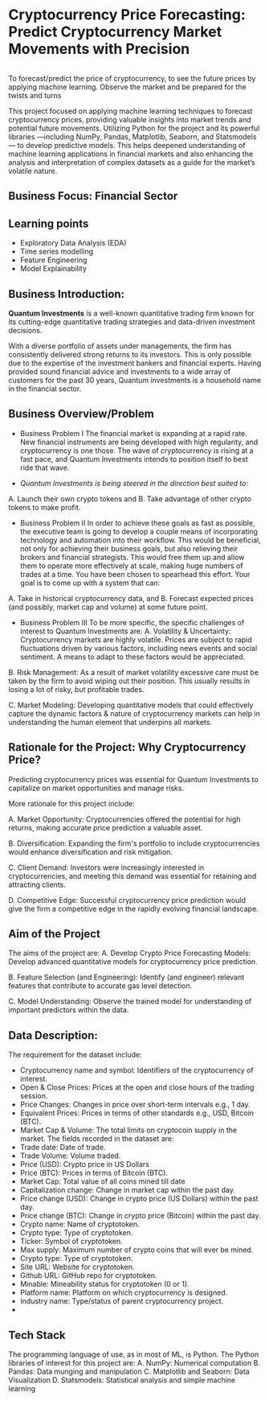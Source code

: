 # Cryptocurrency Price Forecasting: Predict Cryptocurrency Market Movements with Precision

![]()

To forecast/predict the price of cryptocurrency, to see the future prices by applying machine learning.
Observe the market and be prepared for the twists and turns

This project focused on applying machine learning techniques to forecast cryptocurrency prices, providing valuable insights into market trends and potential future movements. Utilizing Python for the project and its powerful libraries —including NumPy, Pandas, Matplotlib, Seaborn, and Statsmodels — to develop predictive models. 
This  helps  deepened understanding of machine learning applications in financial markets and also enhancing the analysis and interpretation of complex datasets as a guide for the market’s volatile nature.
## Business Focus: Financial Sector
## Learning points
-	Exploratory Data Analysis (EDA)
-	Time series modelling
-	Feature Engineering
-	Model Explainability

## Business Introduction: 
**Quantum Investments** is a well-known quantitative trading firm known for its cutting-edge quantitative trading strategies and data-driven investment decisions.

With a diverse portfolio of assets under managements, the firm has consistently delivered strong returns to its investors. This is only possible due to the expertise of the investment bankers and financial experts.
Having provided sound financial advice and investments to a wide array of customers for the past 30 years, Quantum investments is a household name in the financial sector.
## Business Overview/Problem
-	Business Problem  I
The financial market is expanding at a rapid rate. New financial instruments are being developed with high regularity, and cryptocurrency is one those.
The wave of cryptocurrency is rising at a fast pace, and Quantum Investments intends to position itself to best ride that wave.

-	_Quantum Investments is being steered in the direction best suited to:_

A.  Launch their own crypto tokens and
B.  Take advantage of other crypto tokens to make profit.
 
-	Business Problem II
In order to achieve these goals as fast as possible, the executive team is going to develop a couple means of incorporating technology and automation into their workflow.
This would be beneficial, not only for achieving their business goals, but also relieving their brokers and financial strategists. This would free them up and allow them to operate more effectively at scale, making huge numbers of trades at a time.
You have been chosen to spearhead this effort. Your goal is to come up with a system that can:

A.  Take in historical cryptocurrency data, and
B.  Forecast expected prices (and possibly, market cap and volume) at some future point.
 
-	Business Problem III
To be more specific, the specific challenges of interest to Quantum Investments are:
A.  Volatility & Uncertainty: Cryptocurrency markets are highly volatile. Prices are subject to rapid fluctuations driven by various factors, including news events and social sentiment. A means to adapt to these factors would be appreciated.
 
B.  Risk Management: As a result of market volatility excessive care must be taken by the firm to avoid wiping out their position. This usually results in losing a lot of risky, but profitable trades.
 
C.  Market Modeling: Developing quantitative models that could effectively capture the dynamic factors & nature of cryptocurrency markets can help in understanding the human element that underpins all markets.

## Rationale for the Project: Why Cryptocurrency Price?
Predicting cryptocurrency prices was essential for Quantum Investments to capitalize on market opportunities and manage risks.

More rationale for this project include:

A.	 Market Opportunity: Cryptocurrencies offered the potential for high returns, making accurate price prediction a valuable asset.
 
B.	Diversification: Expanding the firm's portfolio to include cryptocurrencies would enhance diversification and risk mitigation.
 
C.	Client Demand: Investors were increasingly interested in cryptocurrencies, and meeting this demand was essential for retaining and attracting clients.
 
D.	 Competitive Edge: Successful cryptocurrency price prediction would give the firm a competitive edge in the rapidly evolving financial landscape.


## Aim of the Project
The aims of the project are:
A. 	Develop Crypto Price Forecasting Models: Develop advanced quantitative models for cryptocurrency price prediction.
 
B. 	Feature Selection (and Engineering): Identify (and engineer) relevant features that contribute to accurate gas level detection.
 
C. 	Model Understanding: Observe the trained model for understanding of important predictors within the data.

## Data Description:
The requirement for the dataset include:

 

-	Cryptocurrency name and symbol: Identifiers of the cryptocurrency of interest.
-	Open & Close Prices: Prices at the open and close hours of the trading session.
-	Price Changes: Changes in price over short-term intervals e.g., 1 day.
-	Equivalent Prices: Prices in terms of other standards e.g., USD, Bitcoin (BTC).
-	Market Cap & Volume: The total limits on cryptocoin supply in the market.
The fields recorded in the dataset are:
-	Trade date: Date of trade.
-	Trade Volume: Volume traded.
-	Price (USD): Crypto price in US Dollars
-	Price (BTC): Prices in terms of Bitcoin (BTC).
-	Market Cap: Total value of all coins mined till date
-	Capitalization change: Change in market cap within the past day.
-	Price change (USD): Change in crypto price (US Dollars) within the past day.
-	Price change (BTC): Change in crypto price (Bitcoin) within the past day.
-	Crypto name: Name of cryptotoken.
-	Crypto type: Type of cryptotoken.
-	 Ticker: Symbol of cryptotoken.
-	Max supply: Maximum number of crypto coins that will ever be mined.
-	Crypto type: Type of cryptotoken.
-	Site URL: Website for cryptotoken.
-	Github URL: GitHub repo for cryptotoken.
-	Minable: Mineability status for cryptotoken (0 or 1).
-	Platform name: Platform on which cryptocurrency is designed.
-	Industry name: Type/status of parent cryptocurrency project.
-	
## Tech Stack
The programming language of use, as in most of ML, is Python.
The Python libraries of interest for this project are:
A. 	NumPy: Numerical computation 
B. 	Pandas: Data munging and manipulation
C. 	Matplotlib and Seaborn: Data Visualization
D. 	Statsmodels: Statistical analysis and simple machine learning


